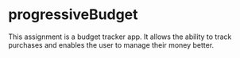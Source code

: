 # progressiveBudget

This assignment is a budget tracker app. It allows the ability to track purchases and enables the user to manage their money better.

